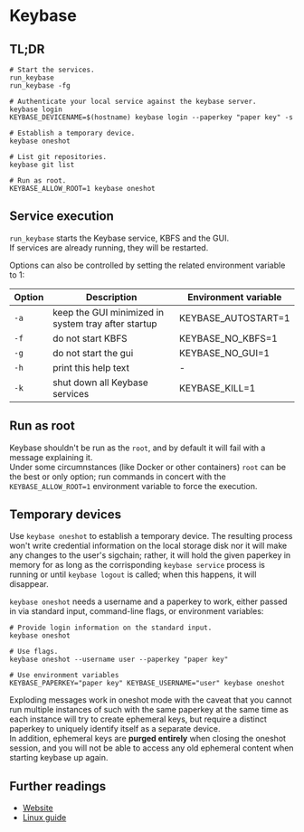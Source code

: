 # Keybase

## TL;DR

```shell
# Start the services.
run_keybase
run_keybase -fg

# Authenticate your local service against the keybase server.
keybase login
KEYBASE_DEVICENAME=$(hostname) keybase login --paperkey "paper key" -s

# Establish a temporary device.
keybase oneshot

# List git repositories.
keybase git list

# Run as root.
KEYBASE_ALLOW_ROOT=1 keybase oneshot
```

## Service execution

`run_keybase` starts the Keybase service, KBFS and the GUI.  
If services are already running, they will be restarted.

Options can also be controlled by setting the related environment variable to 1:

| Option | Description                                         | Environment variable |
| ------ | --------------------------------------------------- | -------------------- |
| `-a`   | keep the GUI minimized in system tray after startup | KEYBASE_AUTOSTART=1  |
| `-f`   | do not start KBFS                                   | KEYBASE_NO_KBFS=1    |
| `-g`   | do not start the gui                                | KEYBASE_NO_GUI=1     |
| `-h`   | print this help text                                | -                    |
| `-k`   | shut down all Keybase services                      | KEYBASE_KILL=1       |

## Run as root

Keybase shouldn't be run as the `root`, and by default it will fail with a message explaining it.  
Under some circumnstances (like Docker or other containers) `root` can be the best or only option; run commands in concert with the `KEYBASE_ALLOW_ROOT=1` environment variable to force the execution.

## Temporary devices

Use `keybase oneshot` to establish a temporary device. The resulting process won't write credential information on the local storage disk nor it will make any changes to the user's sigchain; rather, it will hold the given paperkey in memory for as long as the corrisponding `keybase service` process is running or until `keybase logout` is called; when this happens, it will disappear.

`keybase oneshot` needs a username and a paperkey to work, either passed in via standard input, command-line flags, or environment variables:

```shell
# Provide login information on the standard input.
keybase oneshot

# Use flags.
keybase oneshot --username user --paperkey "paper key"

# Use environment variables
KEYBASE_PAPERKEY="paper key" KEYBASE_USERNAME="user" keybase oneshot
```

Exploding messages work in oneshot mode with the caveat that you cannot run multiple instances of such with the same paperkey at the same time as each instance will try to create ephemeral keys, but require a distinct paperkey to uniquely identify itself as a separate device.  
In addition, ephemeral keys are **purged entirely** when closing the oneshot session, and you will not be able to access any old ephemeral content when starting keybase up again.

## Further readings

- [Website]
- [Linux guide]

[linux guide]: https://book.keybase.io/guides/linux
[website]: https://keybase.io/
